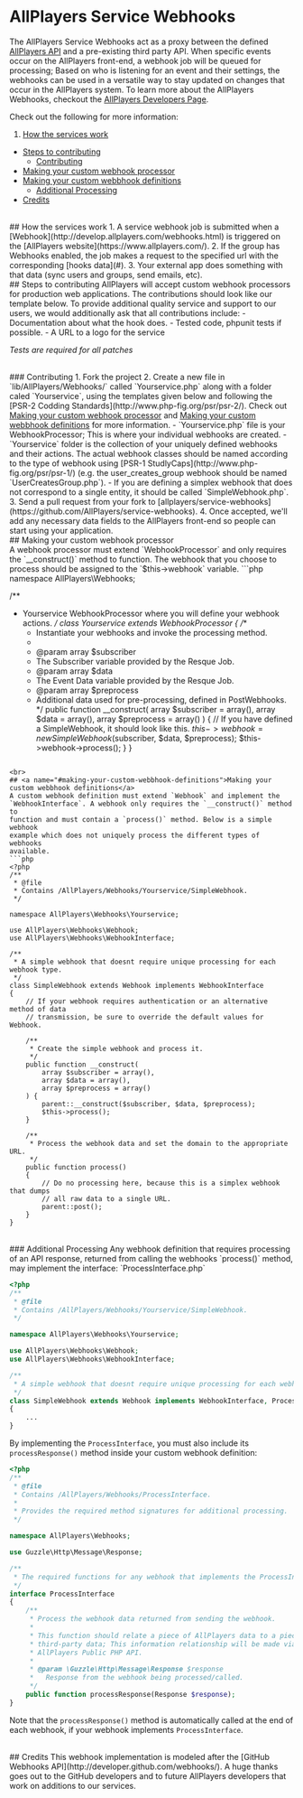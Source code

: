 # AllPlayers Service Webhooks
The AllPlayers Service Webhooks act as a proxy between the defined
[AllPlayers API](http://develop.allplayers.com/) and a pre-existing third party
API. When specific events occur on the AllPlayers front-end, a webhook job will
be queued for processing; Based on who is listening for an event and their
settings, the webhooks can be used in a versatile way to stay updated on changes
that occur in the AllPlayers system. To learn more about the AllPlayers
Webhooks, checkout the [AllPlayers Developers Page](http://develop.allplayers.com/webhooks.html).

Check out the following for more information:<br>
1. <a href="#how-the-services-work">How the services work</a><br>
- <a href="#steps-to-contributing">Steps to contributing</a><br>
  - <a href="#contributing">Contributing</a>
- <a href="#making-your-custom-webhook-processor">Making your custom webhook processor</a><br>
- <a href="#making-your-custom-webbhook-definitions">Making your custom webbhook definitions</a><br>
  - <a href="#additional-processing">Additional Processing</a><br>
- <a href="#credits">Credits</a><br>

<br>
## <a name="how-the-services-work">How the services work</a>
1. A service webhook job is submitted when a
[Webhook](http://develop.allplayers.com/webhooks.html) is triggered on the
[AllPlayers website](https://www.allplayers.com/).
2. If the group has Webhooks enabled, the job makes a request to the specified
url with the corresponding [hooks data](#).
3. Your external app does something with that data (sync users and groups, send
emails, etc).

<br>
## <a name="steps-to-contributing">Steps to contributing</a>
AllPlayers will accept custom webhook processors for production web
applications. The contributions should look like our template below. To provide
additional quality service and support to our users, we would additionally ask
that all contributions include:
   - Documentation about what the hook does.
   - Tested code, phpunit tests if possible.
   - A URL to a logo for the service

*Tests are required for all patches*

<br>
### <a name="contributing">Contributing</a>
1. Fork the project
2. Create a new file in `lib/AllPlayers/Webhooks/` called `Yourservice.php`
along with a folder caled `Yourservice`, using the templates given below and
following the [PSR-2 Codding Standards](http://www.php-fig.org/psr/psr-2/).
Check out <a href="#making-your-custom-webhook-processor">Making your custom webhook processor</a>
and <a href="#making-your-custom-webbhook-definitions">Making your custom webbhook definitions</a>
for more information.
  - `Yourservice.php` file is your WebhookProcessor; This is where your individual
  webhooks are created.
  - `Yourservice` folder is the collection of your uniquely defined webhooks and
  their actions. The actual webhook classes should be named according to the
  type of webhook using [PSR-1 StudlyCaps](http://www.php-fig.org/psr/psr-1/)
  (e.g. the user_creates_group webhook should be named `UserCreatesGroup.php`).
    - If you are defining a simplex webhook that does not correspond to a single
  entity, it should be called `SimpleWebhook.php`.
3. Send a pull request from your fork to
[allplayers/service-webhooks](https://github.com/AllPlayers/service-webhooks).
4. Once accepted, we'll add any necessary data fields to the AllPlayers
front-end so people can start using your application.

<br>
## <a name="making-your-custom-webhook-processor">Making your custom webhook processor</a><br>
A webhook processor must extend `WebhookProcessor` and only requires the
`__construct()` method to function. The webhook that you choose to process
should be assigned to the `$this->webhook` variable.
```php
<?php
/**
 * @file
 * Contains /AllPlayers/Webhooks/Yourservice.
 */

namespace AllPlayers\Webhooks;

/**
 * Yourservice WebhookProcessor where you will define your webhook actions.
 */
class Yourservice extends WebhookProcessor
{
    /**
     * Instantiate your webhooks and invoke the processing method.
     *
     * @param array $subscriber
     *   The Subscriber variable provided by the Resque Job.
     * @param array $data
     *   The Event Data variable provided by the Resque Job.
     * @param array $preprocess
     *   Additional data used for pre-processing, defined in PostWebhooks.
     */
    public function __construct(
        array $subscriber = array(),
        array $data = array(),
        array $preprocess = array()
    ) {
        // If you have defined a SimpleWebhook, it should look like this.
        $this->webhook = new SimpleWebhook($subscriber, $data, $preprocess);
        $this->webhook->process();
    }
}
```

<br>
## <a name="#making-your-custom-webbhook-definitions">Making your custom webbhook definitions</a>
A custom webhook definition must extend `Webhook` and implement the
`WebhookInterface`. A webhook only requires the `__construct()` method to
function and must contain a `process()` method. Below is a simple webhook
example which does not uniquely process the different types of webhooks
available.
```php
<?php
/**
 * @file
 * Contains /AllPlayers/Webhooks/Yourservice/SimpleWebhook.
 */

namespace AllPlayers\Webhooks\Yourservice;

use AllPlayers\Webhooks\Webhook;
use AllPlayers\Webhooks\WebhookInterface;

/**
 * A simple webhook that doesnt require unique processing for each webhook type.
 */
class SimpleWebhook extends Webhook implements WebhookInterface
{
    // If your webhook requires authentication or an alternative method of data
    // transmission, be sure to override the default values for Webhook.

    /**
     * Create the simple webhook and process it.
     */
    public function __construct(
        array $subscriber = array(),
        array $data = array(),
        array $preprocess = array()
    ) {
        parent::__construct($subscriber, $data, $preprocess);
        $this->process();
    }

    /**
     * Process the webhook data and set the domain to the appropriate URL.
     */
    public function process()
    {
        // Do no processing here, because this is a simplex webhook that dumps
        // all raw data to a single URL.
        parent::post();
    }
}

```

<br>
### <a name="additional-processing">Additional Processing</a>
Any webhook definition that requires processing of an API response, returned
from calling the webhooks `process()` method, may implement the interface:
`ProcessInterface.php`

```php
<?php
/**
 * @file
 * Contains /AllPlayers/Webhooks/Yourservice/SimpleWebhook.
 */

namespace AllPlayers\Webhooks\Yourservice;

use AllPlayers\Webhooks\Webhook;
use AllPlayers\Webhooks\WebhookInterface;

/**
 * A simple webhook that doesnt require unique processing for each webhook type.
 */
class SimpleWebhook extends Webhook implements WebhookInterface, ProcessInterface
{
    ...
}
```

By implementing the `ProcessInterface`, you must also include its
`processResponse()` method inside your custom webhook definition:

```php
<?php
/**
 * @file
 * Contains /AllPlayers/Webhooks/ProcessInterface.
 *
 * Provides the required method signatures for additional processing.
 */

namespace AllPlayers\Webhooks;

use Guzzle\Http\Message\Response;

/**
 * The required functions for any webhook that implements the ProcessInterface.
 */
interface ProcessInterface
{
    /**
     * Process the webhook data returned from sending the webhook.
     *
     * This function should relate a piece of AllPlayers data to a piece of
     * third-party data; This information relationship will be made via the
     * AllPlayers Public PHP API.
     *
     * @param \Guzzle\Http\Message\Response $response
     *   Response from the webhook being processed/called.
     */
    public function processResponse(Response $response);
}

```
Note that the `processResponse()` method is automatically called at the end of
each webhook, if your webhook implements `ProcessInterface`.

<br>
## <a name="#credits">Credits</a>
This webhook implementation is modeled after the
[GitHub Webhooks API](http://developer.github.com/webhooks/). A huge thanks goes
out to the GitHub developers and to future AllPlayers developers that work on
additions to our services.
